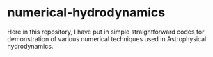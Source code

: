 # numerical-hydrodynamics

Here in this repository, I have put in simple straightforward codes for demonstration of various numerical techniques used in Astrophysical hydrodynamics.
